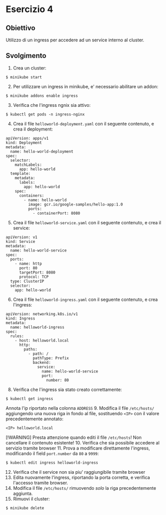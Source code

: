 # Esercizio 4

## Obiettivo
Utilizzo di un ingress per accedere ad un service interno al cluster.

## Svolgimento
1. Crea un cluster:
```
$ minikube start
```
2. Per utilizzare un ingress in minikube, e' necessario abilitare un addon:
```
$ minikube addons enable ingress
```
3. Verifica che l'ingress ngnix sia attivo:
```
$ kubectl get pods -n ingress-nginx
```
4. Crea il file `helloworld-deployment.yaml` con il seguente contenuto,
e crea il deployment:
```
apiVersion: apps/v1
kind: Deployment
metadata:
  name: hello-world-deployment
spec:
  selector:
    matchLabels:
      app: hello-world
  template:
    metadata:
      labels:
        app: hello-world
    spec:
      containers:
        - name: hello-world
          image: gcr.io/google-samples/hello-app:1.0
          ports:
            - containerPort: 8080
```
5. Crea il file `helloworld-service.yaml` con il seguente contenuto,
e crea il service:
```
apiVersion: v1
kind: Service
metadata:
  name: hello-world-service
spec:
  ports:
    - name: http
      port: 80
      targetPort: 8080
      protocol: TCP
  type: ClusterIP
  selector:
    app: hello-world
```
6. Crea il file `helloworld-ingress.yaml` con il seguente contenuto,
e crea l'ingress:
```
apiVersion: networking.k8s.io/v1
kind: Ingress
metadata:
  name: helloworld-ingress
spec:
  rules:
    - host: helloworld.local
      http:
        paths:
          - path: /
            pathType: Prefix
            backend:
              service:
                name: hello-world-service
                port:
                  number: 80
```
8. Verifica che l'ingress sia stato creato correttamente:
```
$ kubectl get ingress
```
Annota l'ip riportato nella colonna `ADDRESS`
9. Modifica il file `/etc/hosts/` aggiungendo una nuova riga in fondo al file,
sostituendo `<IP>` con il valore precedentemente annotato:
```
<IP> helloworld.local
```
[!WARNING] 
Presta attenzione quando editi il file `/etc/hosts`!
Non cancellare il contenuto esistente!
10. Verifica che sia possibile accedere al servizio tramite browser
11. Prova a modificare direttamente l'ingress, modificando il field `port.number` da `80` a `9999`:
```
$ kubectl edit ingress helloworld-ingress
```
12. Verifica che il service non sia piu' raggiungibile tramite browser
13. Edita nuovamente l'ingress, riportando la porta corretta, e verifica l'accesso tramite browser.
14. Modifica il file `/etc/hosts/` rimuovendo *solo* la riga precedentemente aggiunta.
10. Rimuovi il cluster:
```
$ minikube delete
```
